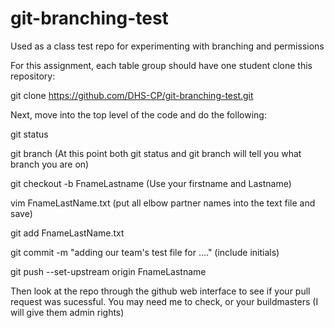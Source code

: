 # git-branching-test
Used as a class test repo for experimenting with branching and permissions

For this assignment, each table group should have one student clone this repository:

  git clone https://github.com/DHS-CP/git-branching-test.git

Next, move into the top level of the code and do the following:

 git status
 
 git branch                           (At this point both git status and git branch will tell you what branch you are on)
 
  git checkout -b FnameLastname       (Use your firstname and Lastname)
  
  vim FnameLastName.txt              (put all elbow partner names into the text file and save)
  
  git add FnameLastName.txt
  
  git commit -m "adding our team's test file for ...."  (include initials) 
  
  git push --set-upstream origin FnameLastname

  Then look at the repo through the github web interface to see if your pull request was sucessful.  You may need me to check,
  or your buildmasters (I will give them admin rights)

  
